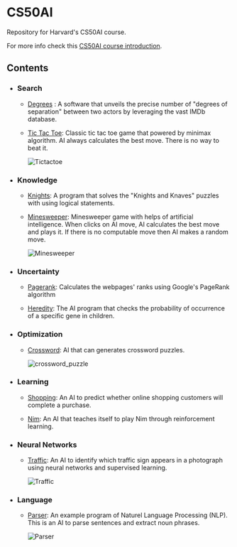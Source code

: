 # CS50AI
Repository for Harvard's CS50AI course.

For more info check this [CS50AI course introduction](https://cs50.harvard.edu/ai/2020/).

## Contents
- ### Search
  - [Degrees](https://github.com/BurakAhmet/cs50AI/tree/main/0.Search/degrees) : A software that unveils the precise number of "degrees of separation" between two actors by leveraging the vast IMDb database.
    
  - [Tic Tac Toe](https://github.com/BurakAhmet/cs50AI/tree/main/0.Search/tictactoe): Classic tic tac toe game that powered by minimax algorithm. AI always calculates the best move. There is no way to beat it.
    
    ![Tictactoe](https://github.com/BurakAhmet/cs50AI/assets/89780902/d273a5b8-6f24-4f23-96e7-004aaccabf53)
    
- ### Knowledge
  - [Knights](https://github.com/BurakAhmet/cs50AI/tree/main/1.Knowledge/knights): A program that solves the "Knights and Knaves" puzzles with using logical statements.
    
  - [Minesweeper](https://github.com/BurakAhmet/cs50AI/tree/main/1.Knowledge/minesweeper): Minesweeper game with helps of artificial intelligence. When clicks on AI move, AI calculates the best move and plays it. If there is no computable move then AI makes a random move.
    
    ![Minesweeper](https://github.com/BurakAhmet/cs50AI/assets/89780902/6e3d5032-acd1-4b88-b98b-c4312f1eaa7c)
    
- ### Uncertainty
  - [Pagerank](https://github.com/BurakAhmet/cs50AI/tree/main/2.Uncertainty/pagerank): Calculates the webpages' ranks using Google's PageRank algorithm

  - [Heredity](https://github.com/BurakAhmet/cs50AI/tree/main/2.Uncertainty/heredity): The AI program that checks the probability of occurrence of a specific gene in children.

- ### Optimization
    - [Crossword](https://github.com/BurakAhmet/cs50AI/tree/main/3.Optimization/crossword): AI that can generates crossword puzzles.
      
      ![crossword_puzzle](https://github.com/BurakAhmet/cs50AI/assets/89780902/d9ba3e74-6c1d-466c-ab69-bc72c3e83fec)
      
- ### Learning
    - [Shopping](https://github.com/BurakAhmet/cs50AI/tree/main/4.Learning/shopping): An AI to predict whether online shopping customers will complete a purchase.
      
    - [Nim](https://github.com/BurakAhmet/cs50AI/tree/main/4.Learning/nim): An AI that teaches itself to play Nim through reinforcement learning.

- ### Neural Networks
    - [Traffic](https://github.com/BurakAhmet/cs50AI/tree/main/5.Neural%20Networks/traffic): An AI to identify which traffic sign appears in a photograph using neural networks and supervised learning.
 
      ![Traffic](https://github.com/BurakAhmet/cs50AI/assets/89780902/c8e6d940-d631-4a0e-9e97-7b97e7fd5be2)

- ### Language
    - [Parser](https://github.com/BurakAhmet/cs50AI/tree/main/6.Language/parser): An example program of Naturel Language Processing (NLP). This is an AI to parse sentences and extract noun phrases.
  
      ![Parser](https://github.com/BurakAhmet/cs50AI/assets/89780902/583b33aa-fec4-4ac4-84d5-836b08d83b74)


